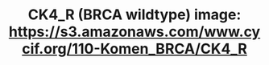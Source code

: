 ---
title: "CK4_R (BRCA wildtype)
image: https://s3.amazonaws.com/www.cycif.org/110-Komen_BRCA/CK4_R"
layout: minerva-1-5 
exhibit: config-110-Komen_BRCA/CK4_R
---